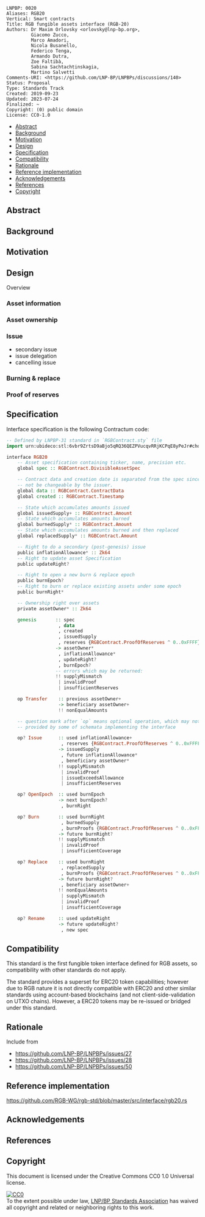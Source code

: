 ```
LNPBP: 0020
Aliases: RGB20
Vertical: Smart contracts
Title: RGB fungible assets interface (RGB-20)
Authors: Dr Maxim Orlovsky <orlovsky@lnp-bp.org>,
         Giacomo Zucco,
         Marco Amadori,
         Nicola Busanello,
         Federico Tenga,
         Armando Dutra,
         Zoe Faltibà,
         Sabina Sachtachtinskagia,
         Martino Salvetti
Comments-URI: <https://github.com/LNP-BP/LNPBPs/discussions/140>
Status: Proposal
Type: Standards Track
Created: 2019-09-23
Updated: 2023-07-24
Finalized: ~
Copyright: (0) public domain
License: CC0-1.0
```

- [Abstract](#abstract)
- [Background](#background)
- [Motivation](#motivation)
- [Design](#design)
- [Specification](#specification)
- [Compatibility](#compatibility)
- [Rationale](#rationale)
- [Reference implementation](#reference-implementation)
- [Acknowledgements](#acknowledgements)
- [References](#references)
- [Copyright](#copyright)


## Abstract


## Background


## Motivation


## Design

Overview

### Asset information

### Asset ownership

### Issue

- secondary issue
- issue delegation
- cancelling issue

### Burning & replace

### Proof of reserves


## Specification

Interface specification is the following Contractum code:

```haskell
-- Defined by LNPBP-31 standard in `RGBContract.sty` file
import urn:ubideco:stl:6vbr9ZrtsD9aBjo5qRQ36QEZPVucqvRRjKCPqE8yPeJr#choice-little-boxer as RGBContract

interface RGB20
    -- Asset specification containing ticker, name, precision etc.
    global spec :: RGBContract.DivisibleAssetSpec

    -- Contract data and creation date is separated from the spec since it must
    -- not be changeable by the issuer.
    global data :: RGBContract.ContractData
    global created :: RGBContract.Timestamp

    -- State which accumulates amounts issued
    global issuedSupply+ :: RGBContract.Amount
    -- State which accumulates amounts burned
    global burnedSupply* :: RGBContract.Amount
    -- State which accumulates amounts burned and then replaced
    global replacedSupply* :: RGBContract.Amount

    -- Right to do a secondary (post-genesis) issue
    public inflationAllowance* :: Zk64
    -- Right to update asset Specification
    public updateRight?

    -- Right to open a new burn & replace epoch
    public burnEpoch?
    -- Right to burn or replace existing assets under some epoch
    public burnRight*

    -- Ownership right over assets
    private assetOwner* :: Zk64

    genesis       :: spec
                   , data
                   , created
                   , issuedSupply
                   , reserves {RGBContract.ProofOfReserves ^ 0..0xFFFF}
                  -> assetOwner*
                   , inflationAllowance*
                   , updateRight?
                   , burnEpoch?
                  -- errors which may be returned:
                  !! supplyMismatch
                   | invalidProof
                   | insufficientReserves

    op Transfer    :: previous assetOwner+
                   -> beneficiary assetOwner+
                   !! nonEqualAmounts

    -- question mark after `op` means optional operation, which may not be  
    -- provided by some of schemata implementing the interface

    op? Issue      :: used inflationAllowance+
                    , reserves {RGBContract.ProofOfReserves ^ 0..0xFFFF}
                   -> issuedSupply
                    , future inflationAllowance*
                    , beneficiary assetOwner*
                   !! supplyMismatch
                    | invalidProof
                    | issueExceedsAllowance
                    | insufficientReserves

    op? OpenEpoch  :: used burnEpoch
                   -> next burnEpoch?
                    , burnRight

    op? Burn       :: used burnRight
                    , burnedSupply
                    , burnProofs {RGBContract.ProofOfReserves ^ 0..0xFFFF}
                   -> future burnRight?
                   !! supplyMismatch
                    | invalidProof
                    | insufficientCoverage

    op? Replace    :: used burnRight
                    , replacedSupply
                    , burnProofs {RGBContract.ProofOfReserves ^ 0..0xFFFF}
                   -> future burnRight?
                    , beneficiary assetOwner+
                   !! nonEqualAmounts
                    | supplyMismatch
                    | invalidProof
                    | insufficientCoverage

    op? Rename     :: used updateRight
                   -> future updateRight?
                    , new spec
```

## Compatibility

This standard is the first fungible token interface defined for RGB assets,
so compatibility with other standards do not apply.

The standard provides a superset for ERC20 token capabilities; however due
to RGB nature it is not directly compatible with ERC20 and other similar
standards using account-based blockchains (and not client-side-validation
on UTXO chains). However, a ERC20 tokens may be re-issued or bridged under
this standard.


## Rationale

Include from
- <https://github.com/LNP-BP/LNPBPs/issues/27>
- <https://github.com/LNP-BP/LNPBPs/issues/28>
- <https://github.com/LNP-BP/LNPBPs/issues/50>


## Reference implementation

<https://github.com/RGB-WG/rgb-std/blob/master/src/interface/rgb20.rs>


## Acknowledgements


## References


## Copyright

This document is licensed under the Creative Commons CC0 1.0 Universal license.

<p xmlns:dct="http://purl.org/dc/terms/">
  <a rel="license"
     href="http://creativecommons.org/publicdomain/zero/1.0/">
    <img src="http://i.creativecommons.org/p/zero/1.0/88x31.png" style="border-style:none;" alt="CC0" />
  </a>
  <br />
  To the extent possible under law,
  <a rel="dct:publisher" href="https://lnp-bp.org">
    <span property="dcl:title">LNP/BP Standards Association</span></a>
  has waived all copyright and related or neighboring rights to this work.
</p>
